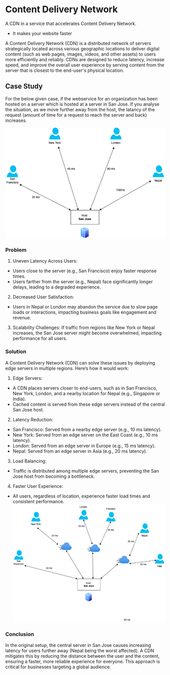 # Content Delivery Network
A CDN in a service that accelerates Content Delivery Network.
- It makes your website faster

A Content Delivery Network (CDN) is a distributed network of servers strategically located across various geographic locations to deliver digital content (such as web pages, images, videos, and other assets) to users more efficiently and reliably. CDNs are designed to reduce latency, increase speed, and improve the overall user experience by serving content from the server that is closest to the end-user's physical location.

## Case Study
For the below given case, if the webservice for an organization has been hosted on a server which is hosted at a server in San Jose. If you analyse the situation, as we move further away from the host, the latancy of the request (amount of time for a request to reach the server and back) increases. 

![alt text](CDN_Example.drawio.png)

### Problem
1. Uneven Latency Across Users:
- Users close to the server (e.g., San Francisco) enjoy faster response times.
- Users farther from the server (e.g., Nepal) face significantly longer delays, leading to a degraded experience.

2. Decreased User Satisfaction:
- Users in Nepal or London may abandon the service due to slow page loads or interactions, impacting business goals like engagement and revenue.

3. Scalability Challenges:
If traffic from regions like New York or Nepal increases, the San Jose server might become overwhelmed, impacting performance for all users.

### Solution
A Content Delivery Network (CDN) can solve these issues by deploying edge servers in multiple regions. Here’s how it would work:

1. Edge Servers:
- A CDN places servers closer to end-users, such as in San Francisco, New York, London, and a nearby location for Nepal (e.g., Singapore or India).
- Cached content is served from these edge servers instead of the central San Jose host.
2. Latency Reduction:
- San Francisco: Served from a nearby edge server (e.g., 10 ms latency).
- New York: Served from an edge server on the East Coast (e.g., 10 ms latency).
- London: Served from an edge server in Europe (e.g., 15 ms latency).
- Nepal: Served from an edge server in Asia (e.g., 20 ms latency).
3. Load Balancing:
- Traffic is distributed among multiple edge servers, preventing the San Jose host from becoming a bottleneck.
4. Faster User Experience:
- All users, regardless of location, experience faster load times and consistent performance.
![alt text](CDN_Example_improved.drawio.png)

### Conclusion
In the original setup, the central server in San Jose causes increasing latency for users further away (Nepal being the worst affected). A CDN mitigates this by reducing the distance between the user and the content, ensuring a faster, more reliable experience for everyone. This approach is critical for businesses targeting a global audience.


